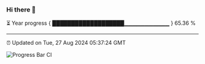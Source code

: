 ### Hi there 👋

⏳ Year progress { ███████████████████▁▁▁▁▁▁▁▁▁▁▁ } 65.36 %

---

⏰ Updated on Tue, 27 Aug 2024 05:37:24 GMT

![Progress Bar CI](https://github.com/IshwaranRudhara/GIT-ACTION/workflows/Progress%20Bar%20CI/badge.svg)

